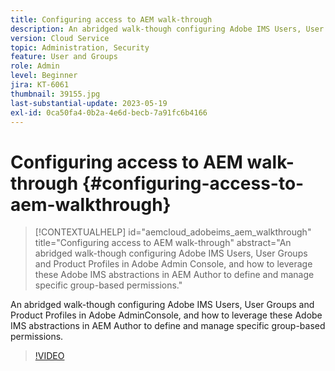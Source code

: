 ```yaml
---
title: Configuring access to AEM walk-through
description: An abridged walk-though configuring Adobe IMS Users, User Groups and Product Profiles in Adobe AdminConsole, and how to leverage these Adobe IMS abstractions in AEM Author to define and manage specific group-based permissions.
version: Cloud Service
topic: Administration, Security
feature: User and Groups
role: Admin
level: Beginner
jira: KT-6061
thumbnail: 39155.jpg
last-substantial-update: 2023-05-19
exl-id: 0ca50fa4-0b2a-4e6d-becb-7a91fc6b4166
---
```

# Configuring access to AEM walk-through {#configuring-access-to-aem-walkthrough}

>[!CONTEXTUALHELP]
>id="aemcloud_adobeims_aem_walkthrough"
>title="Configuring access to AEM walk-through"
>abstract="An abridged walk-though configuring Adobe IMS Users, User Groups and Product Profiles in Adobe Admin Console, and how to leverage these Adobe IMS abstractions in AEM Author to define and manage specific group-based permissions."

An abridged walk-though configuring Adobe IMS Users, User Groups and Product Profiles in Adobe AdminConsole, and how to leverage these Adobe IMS abstractions in AEM Author to define and manage specific group-based permissions.

>[!VIDEO](https://video.tv.adobe.com/v/39155?quality=12&learn=on)
